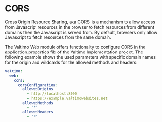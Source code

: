 # CORS

Cross Origin Resource Sharing, aka CORS, is a mechanism to allow access from Javascript resources in the browser to fetch resources from different domains then the Javascript is served from. By default, browsers only allow Javascript to fetch resources from the same domain.

The Valtimo Web module offers functionality to configure CORS in the application.properties file of the Valtimo Implementation project. The following example shows the used parameters with specific domain names for the origin and wildcards for the allowed methods and headers:

```yaml
valtimo:
  web:
    cors:
      corsConfiguration:
        allowedOrigins:
          - http://localhost:8000
          - https://example.valtimowebsites.net
        allowedMethods:
          - "*"
        allowedHeaders:
          - "*"
```
